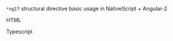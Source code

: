 `*ngIf` structural directive basic usage in NativeScript + Angular-2

HTML
<snippet id='using-ngif-html'/>

Typescript
<snippet id='using-ngif-code'/>